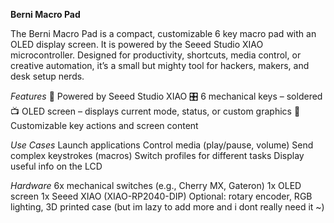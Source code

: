 
**Berni Macro Pad**

The Berni Macro Pad is a compact, customizable 6 key macro pad with an OLED display screen.
It is powered by the Seeed Studio XIAO microcontroller. 
Designed for productivity, shortcuts, media control, or creative automation, it’s a small but mighty tool for hackers, makers, and desk setup nerds.


_Features_
🧠 Powered by Seeed Studio XIAO
🎛️ 6 mechanical keys –  soldered
📺 OLED screen – displays current mode, status, or custom graphics
🎨 Customizable key actions and screen content

_Use Cases_
Launch applications
Control media (play/pause, volume)
Send complex keystrokes (macros)
Switch profiles for different tasks
Display useful info on the LCD

_Hardware_
6x mechanical switches (e.g., Cherry MX, Gateron)
1x OLED screen
1x Seeed XIAO (XIAO-RP2040-DIP)
Optional: rotary encoder, RGB lighting, 3D printed case (but im lazy to add more and i dont really need it ~)

